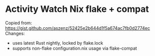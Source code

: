 # Activity Watch Nix flake + compat

Copied from: https://gist.github.com/aszenz/52425e2b644d1f5a674ac7fb0d2774ec
Changes: 
- uses latest Rust nightly, locked by flake.lock
- supports non-flake configuration.nix usage via flake-compat
